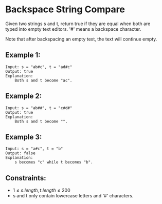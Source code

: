# Backspace String Compare
Given two strings s and t, return true if they are equal when both are  
typed into empty text editors. '#' means a backspace character.

Note that after backspacing an empty text, the text will continue empty.

 

## Example 1:

    Input: s = "ab#c", t = "ad#c"
    Output: true
    Explanation: 
        Both s and t become "ac".

## Example 2:

    Input: s = "ab##", t = "c#d#"
    Output: true
    Explanation: 
        Both s and t become "".

## Example 3:

    Input: s = "a#c", t = "b"
    Output: false
    Explanation: 
        s becomes "c" while t becomes "b".

 

## Constraints:

* $1 \le s.length, t.length \le 200$
* s and t only contain lowercase letters and '#' characters.

